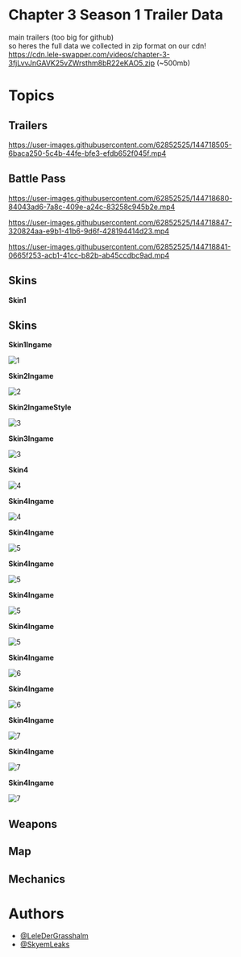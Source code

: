 # Chapter 3 Season 1 Trailer Data

main trailers (too big for github) \
so heres the full data we collected in zip format on our cdn! \
https://cdn.lele-swapper.com/videos/chapter-3-3fjLvvJnGAVK25vZWrsthm8bR22eKAO5.zip (~500mb)

# **Topics**
## Trailers

https://user-images.githubusercontent.com/62852525/144718505-6baca250-5c4b-44fe-bfe3-efdb652f045f.mp4

## Battle Pass

https://user-images.githubusercontent.com/62852525/144718680-84043ad6-7a8c-409e-a24c-83258c945b2e.mp4

https://user-images.githubusercontent.com/62852525/144718847-320824aa-e9b1-41b6-9d6f-428194414d23.mp4

https://user-images.githubusercontent.com/62852525/144718841-0665f253-acb1-41cc-b82b-ab45ccdbc9ad.mp4

## Skins

**Skin1**

## Skins

**Skin1Ingame**

![1](https://github.com/LeleDerGrasshalmi/ch3-s1-data/blob/main/Chapter%203/skins/1_ingame.png)

**Skin2Ingame**

![2](https://github.com/LeleDerGrasshalmi/ch3-s1-data/blob/main/Chapter%203/skins/2_ingame.png)


**Skin2IngameStyle**

![3](https://github.com/LeleDerGrasshalmi/ch3-s1-data/blob/main/Chapter%203/skins/2_ingame_style.png)

**Skin3Ingame**

![3](https://github.com/LeleDerGrasshalmi/ch3-s1-data/blob/main/Chapter%203/skins/3_ingame.png)

**Skin4**

![4](https://github.com/LeleDerGrasshalmi/ch3-s1-data/blob/main/Chapter%203/skins/4.png)

**Skin4Ingame**

![4](https://github.com/LeleDerGrasshalmi/ch3-s1-data/blob/main/Chapter%203/skins/4_ingame.png)

**Skin4Ingame**

![5](https://github.com/LeleDerGrasshalmi/ch3-s1-data/blob/main/Chapter%203/skins/5.png)

**Skin4Ingame**

![5](https://github.com/LeleDerGrasshalmi/ch3-s1-data/blob/main/Chapter%203/skins/5_ingame.png)

**Skin4Ingame**

![5](https://github.com/LeleDerGrasshalmi/ch3-s1-data/blob/main/Chapter%203/skins/5_ingame_style1.png)

**Skin4Ingame**

![5](https://github.com/LeleDerGrasshalmi/ch3-s1-data/blob/main/Chapter%203/skins/5_ingame_style2.png)

**Skin4Ingame**

![6](https://github.com/LeleDerGrasshalmi/ch3-s1-data/blob/main/Chapter%203/skins/6.png)

**Skin4Ingame**

![6](https://github.com/LeleDerGrasshalmi/ch3-s1-data/blob/main/Chapter%203/skins/6_ingame.png)

**Skin4Ingame**

![7](https://github.com/LeleDerGrasshalmi/ch3-s1-data/blob/main/Chapter%203/skins/7.png)

**Skin4Ingame**

![7](https://github.com/LeleDerGrasshalmi/ch3-s1-data/blob/main/Chapter%203/skins/7_ingame.png)

**Skin4Ingame**

![7](https://github.com/LeleDerGrasshalmi/ch3-s1-data/blob/main/Chapter%203/skins/7_ingame_style.png)

## Weapons
## Map
## Mechanics

# **Authors**
- [@LeleDerGrasshalm](https://github.com/LeleDerGrasshalmi)
- [@SkyemLeaks](https://github.com/SkyemLeaks)
